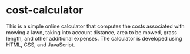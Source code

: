 # cost-calculator
This is a simple online calculator that computes the costs associated with mowing a lawn, taking into account distance, area to be mowed, grass length, and other additional expenses. The calculator is developed using HTML, CSS, and JavaScript.
